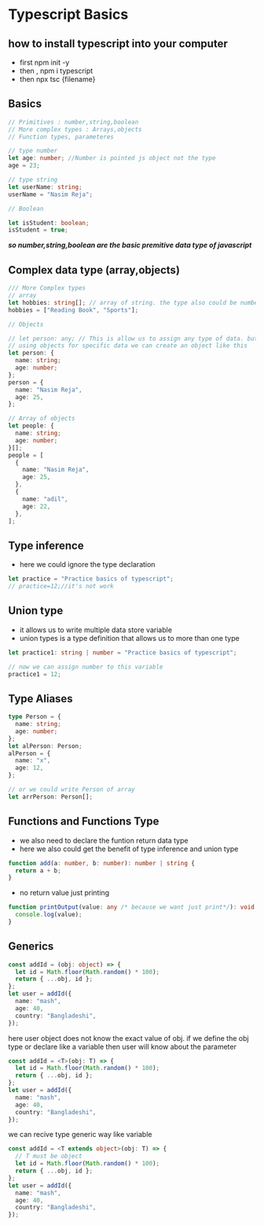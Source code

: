 # Typescript Basics

## how to install typescript into your computer

- first npm init -y
- then , npm i typescript
- then npx tsc {filename}

## Basics

```ts
// Primitives : number,string,boolean
// More complex types : Arrays,objects
// Function types, parameteres

// type number
let age: number; //Number is pointed js object not the type
age = 23;

// type string
let userName: string;
userName = "Nasim Reja";

// Boolean

let isStudent: boolean;
isStudent = true;
```

**_so number,string,boolean are the basic premitive data type of javascript_**

## Complex data type (array,objects)

```ts
/// More Complex types
// array
let hobbies: string[]; // array of string. the type also could be number and boolean
hobbies = ["Reading Book", "Sports"];

// Objects

// let person: any; // This is allow us to assign any type of data. but it violate the main purpose of using typescripts
// using objects for specific data we can create an object like this
let person: {
  name: string;
  age: number;
};
person = {
  name: "Nasim Reja",
  age: 25,
};

// Array of objects
let people: {
  name: string;
  age: number;
}[];
people = [
  {
    name: "Nasim Reja",
    age: 25,
  },
  {
    name: "adil",
    age: 22,
  },
];
```

## Type inference

- here we could ignore the type declaration

```ts
let practice = "Practice basics of typescript";
// practice=12;//it's not work
```

## Union type

- it allows us to write multiple data store variable
- union types is a type definition that allows us to more than one type

```ts
let practice1: string | number = "Practice basics of typescript";

// now we can assign number to this variable
practice1 = 12;
```

## Type Aliases

```ts
type Person = {
  name: string;
  age: number;
};
let alPerson: Person;
alPerson = {
  name: "x",
  age: 12,
};

// or we could write Person of array
let arrPerson: Person[];
```

## Functions and Functions Type

- we also need to declare the funtion return data type
- here we also could get the benefit of type inference and union type

```ts
function add(a: number, b: number): number | string {
  return a + b;
}
```

- no return value just printing

```ts
function printOutput(value: any /* because we want just print*/): void {
  console.log(value);
}
```

## Generics

```ts
const addId = (obj: object) => {
  let id = Math.floor(Math.random() * 100);
  return { ...obj, id };
};
let user = addId({
  name: "mash",
  age: 40,
  country: "Bangladeshi",
});
```

here user object does not know the exact value of obj. if we define the obj type or declare like a variable then user will know about the parameter

```ts
const addId = <T>(obj: T) => {
  let id = Math.floor(Math.random() * 100);
  return { ...obj, id };
};
let user = addId({
  name: "mash",
  age: 40,
  country: "Bangladeshi",
});
```

we can recive type generic way like variable

```ts
const addId = <T extends object>(obj: T) => {
  // T must be object
  let id = Math.floor(Math.random() * 100);
  return { ...obj, id };
};
let user = addId({
  name: "mash",
  age: 40,
  country: "Bangladeshi",
});
```
